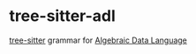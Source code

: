 # tree-sitter-adl

[tree-sitter](https://github.com/tree-sitter/tree-sitter) grammar for [Algebraic Data Language](https://github.com/adl-lang/adl)

